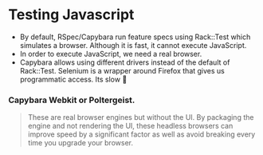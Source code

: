 # Testing Javascript

- By default, RSpec/Capybara run feature specs using Rack::Test which simulates a browser. Although it is fast, it cannot execute JavaScript.
- In order to execute JavaScript, we need a real browser. 
- Capybara allows using different drivers instead of the default of Rack::Test. Selenium is a wrapper around Firefox that gives us programmatic access. Its slow 🫥

### Capybara Webkit or Poltergeist.
> These are real browser engines but without the UI. By packaging the engine and not rendering the UI, these headless browsers can improve speed by a significant factor as well as avoid breaking every time you upgrade your browser.
